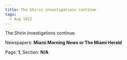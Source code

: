 ```yaml
---  
title: The Shirin investigations continue  
tags:  
  - Aug 1922  
---  
```

  
The Shirin investigations continue.  
  
Newspapers: **Miami Morning News or The Miami Herald**  
  
Page: **1**, Section: **N/A** 
